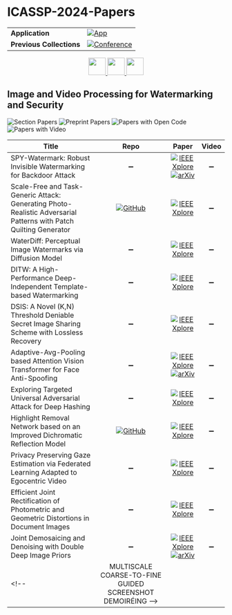 # ICASSP-2024-Papers

<table>
    <tr>
        <td><strong>Application</strong></td>
        <td>
            <a href="https://huggingface.co/spaces/DmitryRyumin/NewEraAI-Papers" style="float:left;">
                <img src="https://img.shields.io/badge/🤗-NewEraAI--Papers-FFD21F.svg" alt="App" />
            </a>
        </td>
    </tr>
    <tr>
        <td><strong>Previous Collections</strong></td>
        <td>
            <a href="https://github.com/DmitryRyumin/ICASSP-2023-24-Papers/blob/main/README_2023.md">
                <img src="http://img.shields.io/badge/ICASSP-2023-0073AE.svg" alt="Conference">
            </a>
        </td>
    </tr>
</table>

<div align="center">
    <a href="https://github.com/DmitryRyumin/ICASSP-2023-24-Papers/blob/main/sections/2024/main/SPCOM-P2.md">
        <img src="https://cdn.jsdelivr.net/gh/DmitryRyumin/NewEraAI-Papers@main/images/left.svg" width="40" alt="" />
    </a>
    <a href="https://github.com/DmitryRyumin/ICASSP-2023-24-Papers/">
        <img src="https://cdn.jsdelivr.net/gh/DmitryRyumin/NewEraAI-Papers@main/images/home.svg" width="40" alt="" />
    </a>
    <a href="https://github.com/DmitryRyumin/ICASSP-2023-24-Papers/blob/main/sections/2024/main/SLP-L14.md">
        <img src="https://cdn.jsdelivr.net/gh/DmitryRyumin/NewEraAI-Papers@main/images/right.svg" width="40" alt="" />
    </a>
</div>

## Image and Video Processing for Watermarking and Security

![Section Papers](https://img.shields.io/badge/Section%20Papers-11-42BA16) ![Preprint Papers](https://img.shields.io/badge/Preprint%20Papers-2-b31b1b) ![Papers with Open Code](https://img.shields.io/badge/Papers%20with%20Open%20Code-2-1D7FBF) ![Papers with Video](https://img.shields.io/badge/Papers%20with%20Video-0-FF0000)

| **Title** | **Repo** | **Paper** | **Video** |
|-----------|:--------:|:---------:|:---------:|
| SPY-Watermark: Robust Invisible Watermarking for Backdoor Attack | :heavy_minus_sign: | [![IEEE Xplore](https://img.shields.io/badge/IEEE-10448363-E4A42C.svg)](https://ieeexplore.ieee.org/document/10448363) <br /> [![arXiv](https://img.shields.io/badge/arXiv-2401.02031-b31b1b.svg)](https://arxiv.org/abs/2401.02031) | :heavy_minus_sign: |
| Scale-Free and Task-Generic Attack: Generating Photo-Realistic Adversarial Patterns with Patch Quilting Generator | [![GitHub](https://img.shields.io/github/stars/XiangboGaoBarry/PQAttack?style=flat)](https://github.com/XiangboGaoBarry/PQAttack) | [![IEEE Xplore](https://img.shields.io/badge/IEEE-10447287-E4A42C.svg)](https://ieeexplore.ieee.org/document/10447287) | :heavy_minus_sign: |
| WaterDiff: Perceptual Image Watermarks via Diffusion Model | :heavy_minus_sign: | [![IEEE Xplore](https://img.shields.io/badge/IEEE-10447095-E4A42C.svg)](https://ieeexplore.ieee.org/document/10447095) | :heavy_minus_sign: |
| DITW: A High-Performance Deep-Independent Template-based Watermarking | :heavy_minus_sign: | [![IEEE Xplore](https://img.shields.io/badge/IEEE-10445860-E4A42C.svg)](https://ieeexplore.ieee.org/document/10445860) | :heavy_minus_sign: |
| DSIS: A Novel (K,N) Threshold Deniable Secret Image Sharing Scheme with Lossless Recovery | :heavy_minus_sign: | [![IEEE Xplore](https://img.shields.io/badge/IEEE-10445965-E4A42C.svg)](https://ieeexplore.ieee.org/document/10445965) | :heavy_minus_sign: |
| Adaptive-Avg-Pooling based Attention Vision Transformer for Face Anti-Spoofing | :heavy_minus_sign: | [![IEEE Xplore](https://img.shields.io/badge/IEEE-10446940-E4A42C.svg)](https://ieeexplore.ieee.org/document/10446940) <br /> [![arXiv](https://img.shields.io/badge/arXiv-2401.04953-b31b1b.svg)](https://arxiv.org/abs/2401.04953) | :heavy_minus_sign: |
| Exploring Targeted Universal Adversarial Attack for Deep Hashing | :heavy_minus_sign: | [![IEEE Xplore](https://img.shields.io/badge/IEEE-10445806-E4A42C.svg)](https://ieeexplore.ieee.org/document/10445806) | :heavy_minus_sign: |
| Highlight Removal Network based on an Improved Dichromatic Reflection Model | [![GitHub](https://img.shields.io/github/stars/LittleFocus2201/ICASSP2024?style=flat)](https://github.com/LittleFocus2201/ICASSP2024) | [![IEEE Xplore](https://img.shields.io/badge/IEEE-10447916-E4A42C.svg)](https://ieeexplore.ieee.org/document/10447916) | :heavy_minus_sign: |
| Privacy Preserving Gaze Estimation via Federated Learning Adapted to Egocentric Video | :heavy_minus_sign: | [![IEEE Xplore](https://img.shields.io/badge/IEEE-10446696-E4A42C.svg)](https://ieeexplore.ieee.org/document/10446696) | :heavy_minus_sign: |
| Efficient Joint Rectification of Photometric and Geometric Distortions in Document Images | :heavy_minus_sign: | [![IEEE Xplore](https://img.shields.io/badge/IEEE-10447446-E4A42C.svg)](https://ieeexplore.ieee.org/document/10447446) | :heavy_minus_sign: |
| Joint Demosaicing and Denoising with Double Deep Image Priors | :heavy_minus_sign: | [![IEEE Xplore](https://img.shields.io/badge/IEEE-10448384-E4A42C.svg)](https://ieeexplore.ieee.org/document/10448384) <br /> [![arXiv](https://img.shields.io/badge/arXiv-2309.09426-b31b1b.svg)](https://arxiv.org/abs/2309.09426) | :heavy_minus_sign: |
<!--| MULTISCALE COARSE-TO-FINE GUIDED SCREENSHOT DEMOIRÉING -->